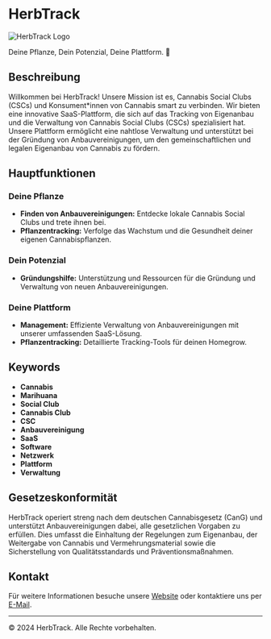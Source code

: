 # HerbTrack

![HerbTrack Logo](https://cdn.herbtrack.de/images/logo140.png)

Deine Pflanze, Dein Potenzial, Deine Plattform. 🥦

## Beschreibung

Willkommen bei HerbTrack! Unsere Mission ist es, Cannabis Social Clubs (CSCs) und Konsument*innen von Cannabis smart zu verbinden. Wir bieten eine innovative SaaS-Plattform, die sich auf das Tracking von Eigenanbau und die Verwaltung von Cannabis Social Clubs (CSCs) spezialisiert hat. Unsere Plattform ermöglicht eine nahtlose Verwaltung und unterstützt bei der Gründung von Anbauvereinigungen, um den gemeinschaftlichen und legalen Eigenanbau von Cannabis zu fördern.

## Hauptfunktionen

### Deine Pflanze
- **Finden von Anbauvereinigungen:** Entdecke lokale Cannabis Social Clubs und trete ihnen bei.
- **Pflanzentracking:** Verfolge das Wachstum und die Gesundheit deiner eigenen Cannabispflanzen.

### Dein Potenzial
- **Gründungshilfe:** Unterstützung und Ressourcen für die Gründung und Verwaltung von neuen Anbauvereinigungen.

### Deine Plattform
- **Management:** Effiziente Verwaltung von Anbauvereinigungen mit unserer umfassenden SaaS-Lösung.
- **Pflanzentracking:** Detaillierte Tracking-Tools für deinen Homegrow.

## Keywords

- **Cannabis**
- **Marihuana**
- **Social Club**
- **Cannabis Club**
- **CSC**
- **Anbauvereinigung**
- **SaaS**
- **Software**
- **Netzwerk**
- **Plattform**
- **Verwaltung**

## Gesetzeskonformität

HerbTrack operiert streng nach dem deutschen Cannabisgesetz (CanG) und unterstützt Anbauvereinigungen dabei, alle gesetzlichen Vorgaben zu erfüllen. Dies umfasst die Einhaltung der Regelungen zum Eigenanbau, der Weitergabe von Cannabis und Vermehrungsmaterial sowie die Sicherstellung von Qualitätsstandards und Präventionsmaßnahmen.

## Kontakt

Für weitere Informationen besuche unsere [Website](https://herbtrack.de) oder kontaktiere uns per [E-Mail](mailto:hello@herbtrack.de).

---

© 2024 HerbTrack. Alle Rechte vorbehalten.
